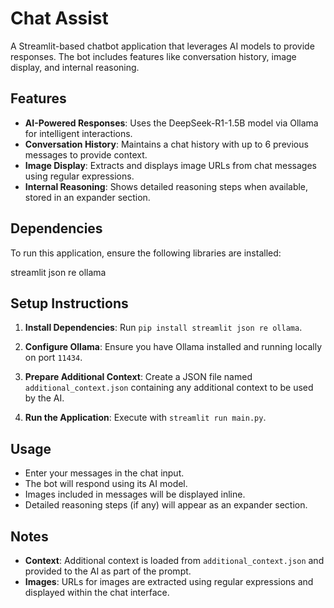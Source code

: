 # Chat Assist

A Streamlit-based chatbot application that leverages AI models to provide responses. The bot includes features like conversation history, image display, and internal reasoning.

## Features

- **AI-Powered Responses**: Uses the DeepSeek-R1-1.5B model via Ollama for intelligent interactions.
- **Conversation History**: Maintains a chat history with up to 6 previous messages to provide context.
- **Image Display**: Extracts and displays image URLs from chat messages using regular expressions.
- **Internal Reasoning**: Shows detailed reasoning steps when available, stored in an expander section.

## Dependencies

To run this application, ensure the following libraries are installed:

streamlit json re ollama

## Setup Instructions

1. **Install Dependencies**:
   Run `pip install streamlit json re ollama`.

2. **Configure Ollama**:
   Ensure you have Ollama installed and running locally on port `11434`.

3. **Prepare Additional Context**:
   Create a JSON file named `additional_context.json` containing any additional context to be used by the AI.

4. **Run the Application**:
   Execute with `streamlit run main.py`.

## Usage

- Enter your messages in the chat input.
- The bot will respond using its AI model.
- Images included in messages will be displayed inline.
- Detailed reasoning steps (if any) will appear as an expander section.

## Notes

- **Context**: Additional context is loaded from `additional_context.json` and provided to the AI as part of the prompt.
- **Images**: URLs for images are extracted using regular expressions and displayed within the chat interface.